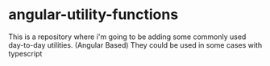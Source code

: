 # angular-utility-functions

This is a repository where i'm going to be adding some commonly used day-to-day utilities. (Angular Based)
They could be used in some cases with typescript
